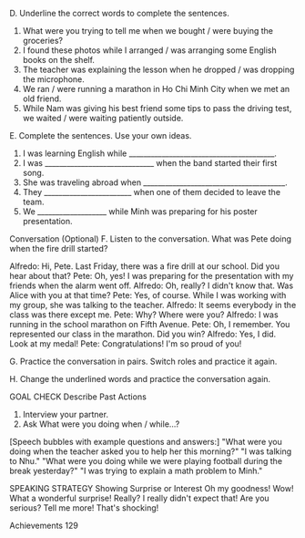 D. Underline the correct words to complete the sentences.
1. What were you trying to tell me when we bought / were buying the groceries?
2. I found these photos while I arranged / was arranging some English books on the shelf.
3. The teacher was explaining the lesson when he dropped / was dropping the microphone.
4. We ran / were running a marathon in Ho Chi Minh City when we met an old friend.
5. While Nam was giving his best friend some tips to pass the driving test, we waited / were waiting patiently outside.

E. Complete the sentences. Use your own ideas.
1. I was learning English while ________________________________________.
2. I was ______________________________ when the band started their first song.
3. She was traveling abroad when _______________________________________.
4. They ________________________ when one of them decided to leave the team.
5. We ___________________ while Minh was preparing for his poster presentation.

Conversation (Optional)
F. Listen to the conversation. What was Pete doing when the fire drill started?

Alfredo: Hi, Pete. Last Friday, there was a fire drill at our school. Did you hear about that?
Pete: Oh, yes! I was preparing for the presentation with my friends when the alarm went off.
Alfredo: Oh, really? I didn't know that. Was Alice with you at that time?
Pete: Yes, of course. While I was working with my group, she was talking to the teacher.
Alfredo: It seems everybody in the class was there except me.
Pete: Why? Where were you?
Alfredo: I was running in the school marathon on Fifth Avenue.
Pete: Oh, I remember. You represented our class in the marathon. Did you win?
Alfredo: Yes, I did. Look at my medal!
Pete: Congratulations! I'm so proud of you!

G. Practice the conversation in pairs. Switch roles and practice it again.

H. Change the underlined words and practice the conversation again.

GOAL CHECK Describe Past Actions
1. Interview your partner.
2. Ask What were you doing when / while...?

[Speech bubbles with example questions and answers:]
"What were you doing when the teacher asked you to help her this morning?"
"I was talking to Nhu."
"What were you doing while we were playing football during the break yesterday?"
"I was trying to explain a math problem to Minh."

SPEAKING STRATEGY
Showing Surprise or Interest
Oh my goodness!
Wow!
What a wonderful surprise!
Really?
I really didn't expect that!
Are you serious?
Tell me more!
That's shocking!

Achievements 129